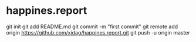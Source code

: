 # happines.report
git init
git add README.md
git commit -m "first commit"
git remote add origin https://github.com/xidag/happines.report.git
git push -u origin master
